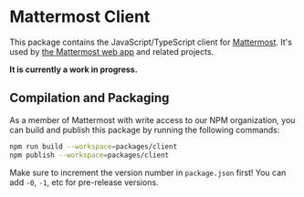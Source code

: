 # Mattermost Client

This package contains the JavaScript/TypeScript client for [Mattermost](https://github.com/mattermost/mattermost-server). It's used by [the Mattermost web app](https://github.com/mattermost/mattermost-webapp) and related projects.

**It is currently a work in progress.**

## Compilation and Packaging

As a member of Mattermost with write access to our NPM organization, you can build and publish this package by running the following commands:

```bash
npm run build --workspace=packages/client
npm publish --workspace=packages/client
```

Make sure to increment the version number in `package.json` first! You can add `-0`, `-1`, etc for pre-release versions.
